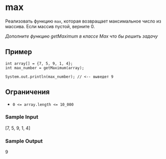# max
Реализовать функцию ```max```, которая возвращает максимальное число из массива. Если массив пустой, верните 0.

_Дополните функцию getMaximum в классе Max что бы решить задачу_

## Пример
```
int array[] = {7, 5, 9, 1, 4};
int max_number = getMaximum(array);

System.out.println(max_number); // <-- выведет 9
```

## Ограничения
* ``` 0 <= array.length <= 10_000 ```

### Sample Input
[7, 5, 9, 1, 4]

### Sample Output
9